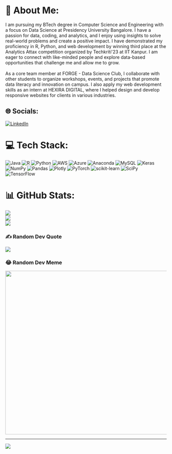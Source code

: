 # 💫 About Me:
I am pursuing my BTech degree in Computer Science and Engineering with a focus on Data Science at Presidency University Bangalore. I have a passion for data, coding, and analytics, and I enjoy using insights to solve real-world problems and create a positive impact. I have demonstrated my proficiency in R, Python, and web development by winning third place at the Analytics Attax competition organized by Techkriti'23 at IIT Kanpur. I am eager to connect with like-minded people and explore data-based opportunities that challenge me and allow me to grow.<br><br>As a core team member at FORGE - Data Science Club, I collaborate with other students to organize workshops, events, and projects that promote data literacy and innovation on campus. I also apply my web development skills as an intern at HEXIRA DIGITAL, where I helped design and develop responsive websites for clients in various industries.


## 🌐 Socials:
[![LinkedIn](https://img.shields.io/badge/LinkedIn-%230077B5.svg?logo=linkedin&logoColor=white)](https://linkedin.com/in/ananyasm) 

# 💻 Tech Stack:
![Java](https://img.shields.io/badge/java-%23ED8B00.svg?style=flat&logo=java&logoColor=white) ![R](https://img.shields.io/badge/r-%23276DC3.svg?style=flat&logo=r&logoColor=white) ![Python](https://img.shields.io/badge/python-3670A0?style=flat&logo=python&logoColor=ffdd54) ![AWS](https://img.shields.io/badge/AWS-%23FF9900.svg?style=flat&logo=amazon-aws&logoColor=white) ![Azure](https://img.shields.io/badge/azure-%230072C6.svg?style=flat&logo=azure-devops&logoColor=white) ![Anaconda](https://img.shields.io/badge/Anaconda-%2344A833.svg?style=flat&logo=anaconda&logoColor=white) ![MySQL](https://img.shields.io/badge/mysql-%2300f.svg?style=flat&logo=mysql&logoColor=white) ![Keras](https://img.shields.io/badge/Keras-%23D00000.svg?style=flat&logo=Keras&logoColor=white) ![NumPy](https://img.shields.io/badge/numpy-%23013243.svg?style=flat&logo=numpy&logoColor=white) ![Pandas](https://img.shields.io/badge/pandas-%23150458.svg?style=flat&logo=pandas&logoColor=white) ![Plotly](https://img.shields.io/badge/Plotly-%233F4F75.svg?style=flat&logo=plotly&logoColor=white) ![PyTorch](https://img.shields.io/badge/PyTorch-%23EE4C2C.svg?style=flat&logo=PyTorch&logoColor=white) ![scikit-learn](https://img.shields.io/badge/scikit--learn-%23F7931E.svg?style=flat&logo=scikit-learn&logoColor=white) ![SciPy](https://img.shields.io/badge/SciPy-%230C55A5.svg?style=flat&logo=scipy&logoColor=%white) ![TensorFlow](https://img.shields.io/badge/TensorFlow-%23FF6F00.svg?style=flat&logo=TensorFlow&logoColor=white)
# 📊 GitHub Stats:
![](https://github-readme-stats.vercel.app/api?username=ananyamanjunath&theme=prussian&hide_border=false&include_all_commits=false&count_private=false)<br/>
![](https://github-readme-streak-stats.herokuapp.com/?user=ananyamanjunath&theme=prussian&hide_border=false)<br/>
![](https://github-readme-stats.vercel.app/api/top-langs/?username=ananyamanjunath&theme=prussian&hide_border=false&include_all_commits=false&count_private=false&layout=compact)

### ✍️ Random Dev Quote
![](https://quotes-github-readme.vercel.app/api?type=horizontal&theme=radical)

### 😂 Random Dev Meme
<img src="https://rm.up.railway.app/" width="512px"/>

---
[![](https://visitcount.itsvg.in/api?id=ananyamanjunath&icon=0&color=0)](https://visitcount.itsvg.in)

<!-- Proudly created with GPRM ( https://gprm.itsvg.in ) -->
